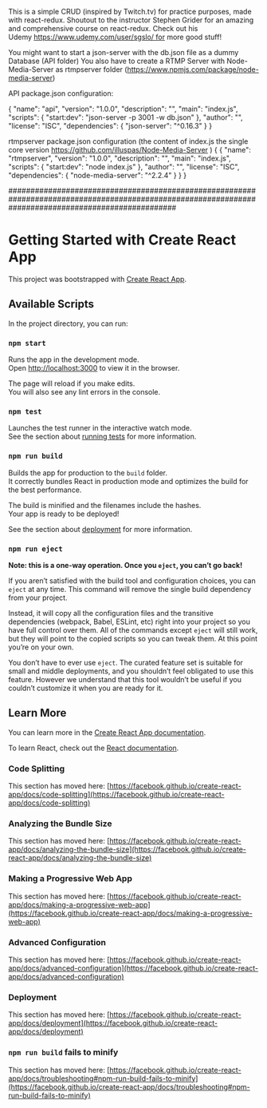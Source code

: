 This is a simple CRUD (inspired by Twitch.tv) for practice purposes, made with react-redux. Shoutout to the instructor Stephen Grider for an amazing and comprehensive course on react-redux. Check out his Udemy https://www.udemy.com/user/sgslo/ for more good stuff!

You might want to start a json-server with the db.json file as a dummy Database (API folder)
You also have to create a RTMP Server with Node-Media-Server as rtmpserver folder (https://www.npmjs.com/package/node-media-server) 

API package.json configuration:

{
  "name": "api",
  "version": "1.0.0",
  "description": "",
  "main": "index.js",
  "scripts": {
    "start:dev": "json-server -p 3001 -w db.json"
  },
  "author": "",
  "license": "ISC",
  "dependencies": {
    "json-server": "^0.16.3"
  }
}

rtmpserver package.json configuration (the content of index.js the single core version https://github.com/illuspas/Node-Media-Server )
{
  {
  "name": "rtmpserver",
  "version": "1.0.0",
  "description": "",
  "main": "index.js",
  "scripts": {
    "start:dev": "node index.js"
  },
  "author": "",
  "license": "ISC",
  "dependencies": {
    "node-media-server": "^2.2.4"
  }
}
}

######################################################################################################################################################


# Getting Started with Create React App

This project was bootstrapped with [Create React App](https://github.com/facebook/create-react-app).

## Available Scripts

In the project directory, you can run:

### `npm start`

Runs the app in the development mode.\
Open [http://localhost:3000](http://localhost:3000) to view it in the browser.

The page will reload if you make edits.\
You will also see any lint errors in the console.

### `npm test`

Launches the test runner in the interactive watch mode.\
See the section about [running tests](https://facebook.github.io/create-react-app/docs/running-tests) for more information.

### `npm run build`

Builds the app for production to the `build` folder.\
It correctly bundles React in production mode and optimizes the build for the best performance.

The build is minified and the filenames include the hashes.\
Your app is ready to be deployed!

See the section about [deployment](https://facebook.github.io/create-react-app/docs/deployment) for more information.

### `npm run eject`

**Note: this is a one-way operation. Once you `eject`, you can’t go back!**

If you aren’t satisfied with the build tool and configuration choices, you can `eject` at any time. This command will remove the single build dependency from your project.

Instead, it will copy all the configuration files and the transitive dependencies (webpack, Babel, ESLint, etc) right into your project so you have full control over them. All of the commands except `eject` will still work, but they will point to the copied scripts so you can tweak them. At this point you’re on your own.

You don’t have to ever use `eject`. The curated feature set is suitable for small and middle deployments, and you shouldn’t feel obligated to use this feature. However we understand that this tool wouldn’t be useful if you couldn’t customize it when you are ready for it.

## Learn More

You can learn more in the [Create React App documentation](https://facebook.github.io/create-react-app/docs/getting-started).

To learn React, check out the [React documentation](https://reactjs.org/).

### Code Splitting

This section has moved here: [https://facebook.github.io/create-react-app/docs/code-splitting](https://facebook.github.io/create-react-app/docs/code-splitting)

### Analyzing the Bundle Size

This section has moved here: [https://facebook.github.io/create-react-app/docs/analyzing-the-bundle-size](https://facebook.github.io/create-react-app/docs/analyzing-the-bundle-size)

### Making a Progressive Web App

This section has moved here: [https://facebook.github.io/create-react-app/docs/making-a-progressive-web-app](https://facebook.github.io/create-react-app/docs/making-a-progressive-web-app)

### Advanced Configuration

This section has moved here: [https://facebook.github.io/create-react-app/docs/advanced-configuration](https://facebook.github.io/create-react-app/docs/advanced-configuration)

### Deployment

This section has moved here: [https://facebook.github.io/create-react-app/docs/deployment](https://facebook.github.io/create-react-app/docs/deployment)

### `npm run build` fails to minify

This section has moved here: [https://facebook.github.io/create-react-app/docs/troubleshooting#npm-run-build-fails-to-minify](https://facebook.github.io/create-react-app/docs/troubleshooting#npm-run-build-fails-to-minify)
